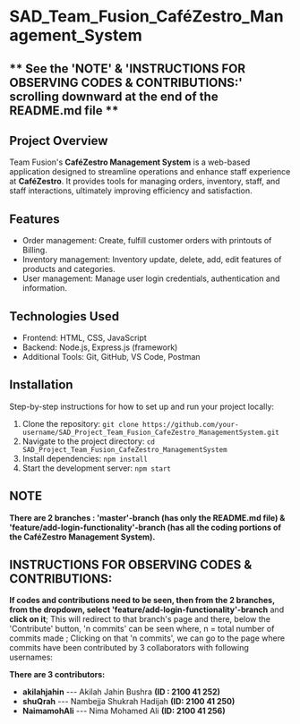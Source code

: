 # SAD_Team_Fusion_CaféZestro_Management_System
## ** See the 'NOTE' & 'INSTRUCTIONS FOR OBSERVING CODES & CONTRIBUTIONS:' scrolling downward at the end of the README.md file **
## Project Overview
Team Fusion's **CaféZestro Management System** is a web-based application designed to streamline operations and enhance staff experience at **CaféZestro**. It provides tools for managing orders, inventory, staff, and staff interactions, ultimately improving efficiency and satisfaction.

## Features
- Order management: Create, fulfill customer orders with printouts of Billing.
- Inventory management: Inventory update, delete, add, edit features of products and categories.
- User management: Manage user login credentials, authentication and information.

## Technologies Used
- Frontend: HTML, CSS, JavaScript
- Backend: Node.js, Express.js (framework)
- Additional Tools: Git, GitHub, VS Code, Postman

## Installation
Step-by-step instructions for how to set up and run your project locally:
1. Clone the repository: `git clone https://github.com/your-username/SAD_Project_Team_Fusion_CafeZestro_ManagementSystem.git`
2. Navigate to the project directory: `cd SAD_Project_Team_Fusion_CafeZestro_ManagementSystem`
3. Install dependencies: `npm install`
4. Start the development server: `npm start`

## NOTE
**There are 2 branches :  'master'-branch   (has only the README.md file)   &   'feature/add-login-functionality'-branch   (has all the coding portions of the CaféZestro Management System).**

## INSTRUCTIONS FOR OBSERVING CODES & CONTRIBUTIONS:
**If codes and contributions need to be seen, then from the 2 branches, from the dropdown, select 'feature/add-login-functionality'-branch** and **click on it**; This will redirect to that branch's page and there, below the 'Contribute' button, 'n commits' can be seen where,
n = total number of commits made    ;
Clicking on that 'n commits', we can go to the page where commits have been contributed by 3 collaborators with following usernames:

**There are 3 contributors:**
- **akilahjahin** --- Akilah Jahin Bushra **(ID : 2100 41 252)**
- **shuQrah** --- Nambejja Shukrah Hadijah **(ID: 2100 41 250)**
- **NaimamohAli** --- Nima Mohamed Ali **(ID: 2100 41 256)**
